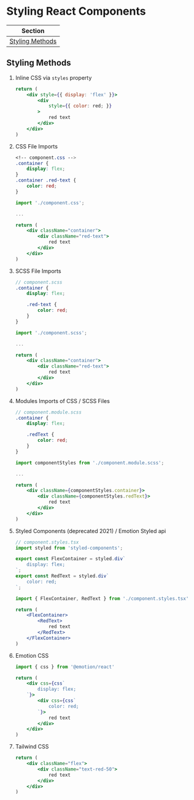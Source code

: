 # Styling React Components

| Section           |
|-------------------|
| [Styling Methods](#styling-methods)|

## Styling Methods

1. Inline CSS via `styles` property

    ```jsx
    return (
        <div style={{ display: 'flex' }}>
            <div
                style={{ color: red; }}
            >
                red text
            </div>
        </div>
    )
    ```

2. CSS File Imports

    ```css
    <!-- component.css -->
    .container {
        display: flex;
    }
    .container .red-text {
        color: red;
    }
    ```

    ```jsx
    import './component.css';

    ...

    return (
        <div className="container">
            <div className="red-text">
                red text
            </div>
        </div>
    )
    ```

3. SCSS File Imports

    ```scss
    // component.scss
    .container {
        display: flex;

        .red-text {
            color: red;
        }
    }
    ```

    ```jsx
    import './component.scss';

    ...

    return (
        <div className="container">
            <div className="red-text">
                red text
            </div>
        </div>
    )
    ```

4. Modules Imports of CSS / SCSS Files

    ```scss
    // component.module.scss
    .container {
        display: flex;

        .redText {
            color: red;
        }
    }
    ```

    ```jsx
    import componentStyles from './component.module.scss';

    ...

    return (
        <div className={componentStyles.container}>
            <div className={componentStyles.redText}>
                red text
            </div>
        </div>
    )
    ```

5. Styled Components (deprecated 2021) / Emotion Styled api

    ```jsx
    // component.styles.tsx
    import styled from 'styled-components';

    export const FlexContainer = styled.div`
        display: flex;
    `;
    export const RedText = styled.div`
        color: red;
    `;
    ```

    ```jsx
    import { FlexContainer, RedText } from './component.styles.tsx'

    return (
        <FlexContainer>
            <RedText>
                red text
            </RedText>
        </FlexContainer>
    )
    ```

6. Emotion CSS 

    ```jsx
    import { css } from '@emotion/react'

    return (
        <div css={css`
            display: flex;
        `}>
            <div css={css`
                color: red;
            `}>
                red text
            </div>
        </div>
    )
    ```

7. Tailwind CSS 

    ```jsx
    return (
        <div className="flex">
            <div className="text-red-50">
                red text
            </div>
        </div>
    )
    ```
